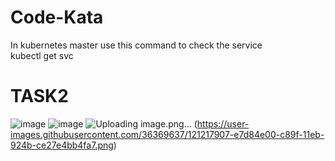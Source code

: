 # Code-Kata
In kubernetes master use this command to check the service <br>
kubectl get svc
<br>
# TASK2

![image](https://user-images.githubusercontent.com/36369637/121217616-a6e03980-c89f-11eb-9e3b-35aa02750aa7.png)
![image](https://user-images.githubusercontent.com/36369637/121217726-beb7bd80-c89f-11eb-930d-a0effafc6104.png)
![Uploading image.png…]()
(https://user-images.githubusercontent.com/36369637/121217907-e7d84e00-c89f-11eb-924b-ce27e4bb4fa7.png)
